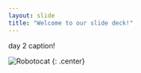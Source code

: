 ```yaml
---
layout: slide
title: "Welcome to our slide deck!"
---
```


day 2 caption!

![Robotocat](https://octodex.github.com/images/Robotocat.png)
{: .center}
